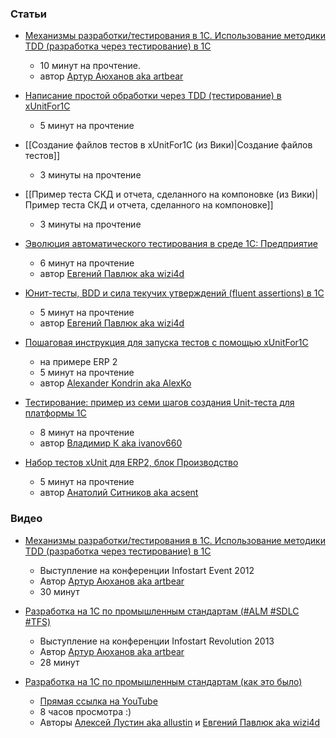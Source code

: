 ### Статьи

* [Механизмы разработки/тестирования в 1С. Использование методики TDD (разработка через тестирование) в 1С](http://infostart.ru/public/326820/) 
    * 10 минут на прочтение. 
    * автор [Артур Аюханов aka artbear](https://github.com/artbear)

* [Написание простой обработки через TDD (тестирование) в xUnitFor1C](http://infostart.ru/public/323813/) 
    - 5 минут на прочтение

* [[Создание файлов тестов в xUnitFor1C (из Вики)|Создание файлов тестов]] 
    - 3 минуты на прочтение

* [[Пример теста СКД и отчета, сделанного на компоновке (из Вики)|Пример теста СКД и отчета, сделанного на компоновке]]
    - 3 минуты на прочтение

* [Эволюция автоматического тестирования в среде 1С: Предприятие](http://habrahabr.ru/post/270061/)
    - 6 минут на прочтение
    * автор [Евгений Павлюк aka wizi4d](https://github.com/wizi4d)

* [Юнит-тесты, BDD и сила текучих утверждений (fluent assertions) в 1С](http://habrahabr.ru/post/260013/)
    - 5 минут на прочтение
    * автор [Евгений Павлюк aka wizi4d](https://github.com/wizi4d)

* [Пошаговая инструкция для запуска тестов с помощью xUnitFor1C](https://infostart.ru/public/542747/)
  * на примере ERP 2
  - 5 минут на прочтение
  * автор [Alexander Kondrin aka AlexKo](https://infostart.ru/profile/225850/)

* [Тестирование: пример из семи шагов создания Unit-теста для платформы 1С](https://infostart.ru/public/663808/)
  - 8 минут на прочтение
  * автор [Владимир К aka ivanov660](https://infostart.ru/profile/186921/)

* [Набор тестов xUnit для ERP2, блок Производство](https://infostart.ru/public/517549/)
  - 5 минут на прочтение
  * автор [Анатолий Ситников aka acsent](https://infostart.ru/profile/1613/)

### Видео

* [Механизмы разработки/тестирования в 1С. Использование методики TDD (разработка через тестирование) в 1С](http://www.youtube.com/watch?v=G0ki2deu0ow)
    * Выступление на конференции Infostart Event 2012
    *  Автор [Артур Аюханов aka artbear](https://github.com/artbear)
    - 30 минут

* [Разработка на 1С по промышленным стандартам (#ALM #SDLC #TFS)](http://www.youtube.com/watch?v=jvfJXSDSEoc)
    * Выступление на конференции Infostart Revolution 2013
    *  Автор [Артур Аюханов aka artbear](https://github.com/artbear)
    - 28 минут

* [Разработка на 1С по промышленным стандартам (как это было)](http://infostart.ru/public/328695/) 
    * [Прямая ссылка на YouTube](http://www.youtube.com/watch?v=D8qZVTWWUGQ&feature=youtu.be&list=PL2zlgf113YhH0FKguKTuwVOjh5t3XnPs5)
    - 8 часов просмотра :) 
    - Авторы [Алексей Лустин aka allustin](https://github.com/allustin) и [Евгений Павлюк aka wizi4d](https://github.com/wizi4d)